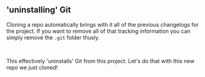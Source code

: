 ##  'uninstalling' Git

Cloning a repo automatically brings with it all of the previous changelogs for the project. If you want to remove all of that tracking information you can simply remove the `.git` folder thusly.

<br>

This effectively 'uninstalls' Git from this project. Let's do that with this new repo we just cloned!
